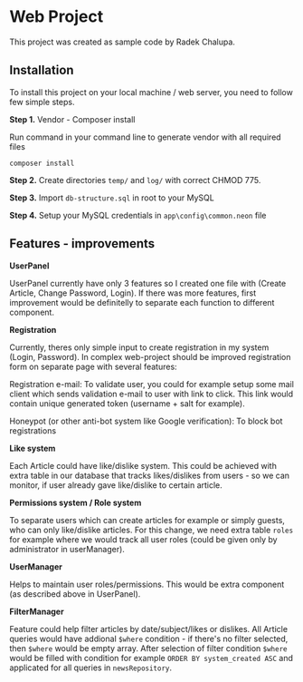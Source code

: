 Web Project
=================

This project was created as sample code by Radek Chalupa.


Installation
------------

To install this project on your local machine / web server, you need to follow few simple steps.

<b>Step 1.</b> Vendor - Composer install

Run command in your command line to generate vendor with all required files

	composer install


<b>Step 2.</b> Create directories `temp/` and `log/` with correct CHMOD 775.

<b>Step 3.</b> Import `db-structure.sql` in root to your MySQL

<b>Step 4.</b> Setup your MySQL credentials in `app\config\common.neon` file


Features - improvements
----------------
<b>UserPanel</b>

UserPanel currently have only 3 features so I created one file with (Create Article, Change Password, Login).
If there was more features, first improvement would be definitelly to separate each function to different 
component.

<b>Registration</b>

Currently, theres only simple input to create registration in my system (Login, Password).
In complex web-project should be improved registration form on separate page with several features:

Registration e-mail: To validate user, you could for example setup some mail client which sends validation
e-mail to user with link to click. This link would contain unique generated token (username + salt for example).

Honeypot (or other anti-bot system like Google verification): To block bot registrations

<b>Like system</b>

Each Article could have like/dislike system. This could be achieved with extra table in our database
that tracks likes/dislikes from users - so we can monitor, if user already gave like/dislike to certain article.

<b>Permissions system / Role system</b>

To separate users which can create articles for example or simply guests, who can only like/dislike articles.
 For this change, we need extra table `roles` for example where we would track all user roles (could be
 given only by administrator in userManager).
 
<b>UserManager</b>
 
Helps to maintain user roles/permissions. This would be extra component (as described above in UserPanel).

<b>FilterManager</b>

Feature could help filter articles by date/subject/likes or dislikes. All Article queries would have addional
`$where` condition - if there's no filter selected, then `$where` would be empty array. After selection of filter
condition `$where` would be filled with condition for example `ORDER BY system_created ASC` and applicated for all queries
in `newsRepository`.